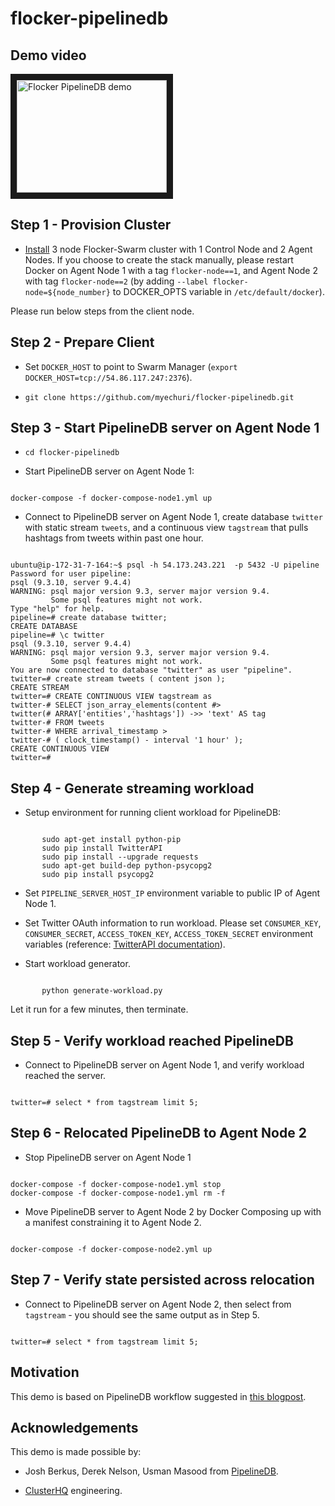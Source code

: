 # flocker-pipelinedb

Demo video
----------

<a href="http://www.youtube.com/watch?feature=player_embedded&v=dYztp_c2eiQ" target="_blank"><img src="http://img.youtube.com/vi/dYztp_c2eiQ/0.jpg" alt="Flocker PipelineDB demo" width="240" height="180" border="10" /></a>

Step 1 - Provision Cluster
--------------------------

* [Install](https://docs.clusterhq.com/en/latest/docker-integration/cloudformation.html) 3 node Flocker-Swarm cluster with 1 Control Node and 2 Agent Nodes. If you choose to create the stack manually, please restart Docker on Agent Node 1 with a tag ``flocker-node==1``, and Agent Node 2 with tag ``flocker-node==2`` (by adding ``--label flocker-node=${node_number}`` to DOCKER_OPTS variable in ``/etc/default/docker``).

Please run below steps from the client node.

Step 2 - Prepare Client
-----------------------


* Set ``DOCKER_HOST`` to point to Swarm Manager (``export DOCKER_HOST=tcp://54.86.117.247:2376``).

* ``git clone https://github.com/myechuri/flocker-pipelinedb.git``

Step 3 - Start PipelineDB server on Agent Node 1
------------------------------------------------

* ``cd flocker-pipelinedb``

* Start PipelineDB server on Agent Node 1:
<pre><code>
docker-compose -f docker-compose-node1.yml up
</code></pre>

* Connect to PipelineDB server on Agent Node 1, create database ``twitter`` with static stream ``tweets``, and a continuous view ``tagstream`` that pulls hashtags from tweets within past one hour.

<pre><code>
ubuntu@ip-172-31-7-164:~$ psql -h 54.173.243.221  -p 5432 -U pipeline 
Password for user pipeline: 
psql (9.3.10, server 9.4.4)
WARNING: psql major version 9.3, server major version 9.4.
         Some psql features might not work.
Type "help" for help.
pipeline=# create database twitter;
CREATE DATABASE
pipeline=# \c twitter
psql (9.3.10, server 9.4.4)
WARNING: psql major version 9.3, server major version 9.4.
         Some psql features might not work.
You are now connected to database "twitter" as user "pipeline".
twitter=# create stream tweets ( content json );
CREATE STREAM
twitter=# CREATE CONTINUOUS VIEW tagstream as
twitter-# SELECT json_array_elements(content #>
twitter(# ARRAY['entities','hashtags']) ->> 'text' AS tag
twitter-# FROM tweets
twitter-# WHERE arrival_timestamp > 
twitter-# ( clock_timestamp() - interval '1 hour' );
CREATE CONTINUOUS VIEW
twitter=# 
</code></pre>

Step 4 - Generate streaming workload
------------------------------------

* Setup environment for running client workload for PipelineDB:
<pre><code>
       sudo apt-get install python-pip
       sudo pip install TwitterAPI
       sudo pip install --upgrade requests
       sudo apt-get build-dep python-psycopg2
       sudo pip install psycopg2
</code></pre>

* Set ``PIPELINE_SERVER_HOST_IP`` environment variable to public IP of Agent Node 1.

* Set Twitter OAuth information to run workload. Please set ``CONSUMER_KEY``, ``CONSUMER_SECRET``, ``ACCESS_TOKEN_KEY``, ``ACCESS_TOKEN_SECRET`` environment variables (reference: [TwitterAPI documentation](https://dev.twitter.com/oauth/overview/application-owner-access-tokens)).

* Start workload generator.
<pre><code>
       python generate-workload.py
</code></pre>

Let it run for a few minutes, then terminate.

Step 5 - Verify workload reached PipelineDB
-------------------------------------------

* Connect to PipelineDB server on Agent Node 1, and verify workload reached the server.
<pre><code>
twitter=# select * from tagstream limit 5;
</code></pre>

Step 6 - Relocated PipelineDB to Agent Node 2
---------------------------------------------

* Stop PipelineDB server on Agent Node 1
<pre><code>
docker-compose -f docker-compose-node1.yml stop
docker-compose -f docker-compose-node1.yml rm -f
</code></pre>

* Move PipelineDB server to Agent Node 2 by Docker Composing up with a manifest constraining it to Agent Node 2.
<pre><code>
docker-compose -f docker-compose-node2.yml up
</code></pre>

Step 7 - Verify state persisted across relocation
-------------------------------------------------

* Connect to PipelineDB server on Agent Node 2, then select from ``tagstream`` - you should see the same output as in Step 5.
<pre><code>
twitter=# select * from tagstream limit 5;
</code></pre>

Motivation
----------

This demo is based on PipelineDB workflow suggested in [this blogpost](http://www.databasesoup.com/2015/07/pipelinedb-streaming-postgres.html).

Acknowledgements
----------------

This demo is made possible by:

* Josh Berkus, Derek Nelson, Usman Masood from [PipelineDB](https://www.pipelinedb.com).

* [ClusterHQ](https://clusterhq.com) engineering.
